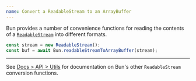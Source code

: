 ```yaml
---
name: Convert a ReadableStream to an ArrayBuffer
---
```


Bun provides a number of convenience functions for reading the contents of a [`ReadableStream`](https://developer.mozilla.org/en-US/docs/Web/API/ReadableStream) into different formats.

```ts
const stream = new ReadableStream();
const buf = await Bun.readableStreamToArrayBuffer(stream);
```

---

See [Docs > API > Utils](/docs/api/utils#bun-readablestreamto) for documentation on Bun's other `ReadableStream` conversion functions.
